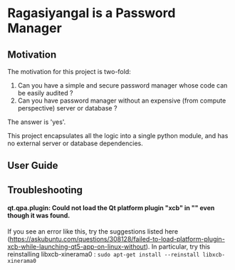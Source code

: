 # Ragasiyangal is a Password Manager


## Motivation
The motivation for this project is two-fold:
1. Can you have a simple and secure password manager whose code can be easily audited ?
2. Can you have password manager without an expensive (from compute perspective) server or database ?

The answer is 'yes'. 

This project encapsulates all the logic into a single python module, and has no external server or database dependencies.

## User Guide


## Troubleshooting

#### qt.qpa.plugin: Could not load the Qt platform plugin "xcb" in "" even though it was found.

If you see an error like this, try the suggestions listed here (https://askubuntu.com/questions/308128/failed-to-load-platform-plugin-xcb-while-launching-qt5-app-on-linux-without). In particular, try this reinstalling libxcb-xinerama0 :
`
sudo apt-get install --reinstall libxcb-xinerama0
`
